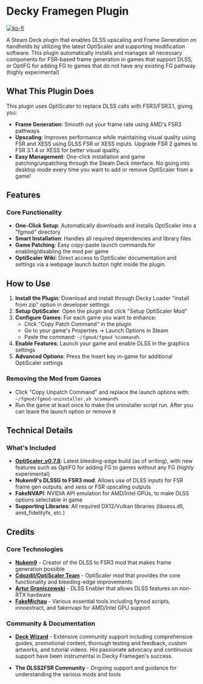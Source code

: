 # Decky Framegen Plugin

[![ko-fi](https://ko-fi.com/img/githubbutton_sm.svg)](https://ko-fi.com/B0B71HZTAX)

A Steam Deck plugin that enables DLSS upscaling and Frame Generation on handhelds by utilizing the latest OptiScaler and supporting modification software. This plugin automatically installs and manages all necessary components for FSR-based frame generation in games that support DLSS, or OptiFG for adding FG to games that do not have any existing FG pathway (highly experimental)

## What This Plugin Does

This plugin uses OptiScaler to replace DLSS calls with FSR3/FSR3.1, giving you:

- **Frame Generation**: Smooth out your frame rate using AMD's FSR3 pathways
- **Upscaling**: Improves performance while maintaining visual quality using FSR and XESS using DLSS FSR or XESS inputs. Upgrade FSR 2 games to FSR 3.1.4 or XESS for better visual quality.
- **Easy Management**: One-click installation and game patching/unpatching through the Steam Deck interface. No going into desktop mode every time you want to add or remove OptiScaler from a game!

## Features

### Core Functionality
- **One-Click Setup**: Automatically downloads and installs OptiScaler into a "fgmod" directory
- **Smart Installation**: Handles all required dependencies and library files
- **Game Patching**: Easy copy-paste launch commands for enabling/disabling the mod per game
- **OptiScaler Wiki**: Direct access to OptiScaler documentation and settings via a webpage launch button right inside the plugin.

## How to Use

1. **Install the Plugin**: Download and install through Decky Loader "install from zip" option in developer settings
2. **Setup OptiScaler**: Open the plugin and click "Setup OptiScaler Mod" 
3. **Configure Games**: For each game you want to enhance:
   - Click "Copy Patch Command" in the plugin
   - Go to your game's Properties → Launch Options in Steam
   - Paste the command: `~/fgmod/fgmod %command%`
4. **Enable Features**: Launch your game and enable DLSS in the graphics settings
5. **Advanced Options**: Press the Insert key in-game for additional OptiScaler settings

### Removing the Mod from Games
- Click "Copy Unpatch Command" and replace the launch options with: `~/fgmod/fgmod-uninstaller.sh %command%`
- Run the game at least once to make the uninstaller script run. After you can leave the launch option or remove it

## Technical Details

### What's Included
- **[OptiScaler_v0.7.8](https://github.com/optiscaler/OptiScaler/releases/tag/v0.7.8)**: Latest bleeding-edge build (as of writing), with new features such as OptiFG for adding FG to games without any FG (highly experimental)
- **Nukem9's DLSSG to FSR3 mod**: Allows use of DLSS inputs for FSR frame gen outputs, and xess or FSR upscaling outputs
- **FakeNVAPI**: NVIDIA API emulation for AMD/Intel GPUs, to make DLSS options selectable in game
- **Supporting Libraries**: All required DX12/Vulkan libraries (libxess.dll, amd_fidelityfx, etc.)


## Credits

### Core Technologies
- **[Nukem9](https://github.com/Nukem9/dlssg-to-fsr3)** - Creator of the DLSS to FSR3 mod that makes frame generation possible
- **[Cdozdil/OptiScaler Team](https://github.com/optiscaler/OptiScaler)** - OptiScaler mod that provides the core functionality and bleeding-edge improvements
- **[Artur Graniszewski](https://github.com/artur-graniszewski/DLSS-Enabler)** - DLSS Enabler that allows DLSS features on non-RTX hardware
- **[FakeMichau](https://github.com/FakeMichau)** - Various essential tools including fgmod scripts, innoextract, and fakenvapi for AMD/Intel GPU support

### Community & Documentation
- **[Deck Wizard](https://www.youtube.com/watch?v=o_TkF-Eiq3M)** - Extensive community support including comprehensive guides, promotional content, thorough testing and feedback, custom artworks, and tutorial videos. His passionate advocacy and continuous support have been instrumental in Decky Framegen's success.

- **The DLSS2FSR Community** - Ongoing support and guidance for understanding the various mods and tools
